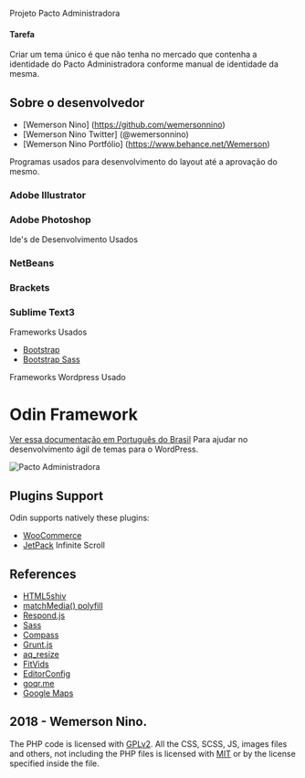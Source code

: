 Projeto Pacto Administradora

#### Tarefa ####
Criar um tema único é que não tenha no mercado que contenha a identidade do Pacto Administradora conforme manual de identidade da mesma.

## Sobre o desenvolvedor ##

* [Wemerson Nino] (https://github.com/wemersonnino)
* [Wemerson Nino Twitter] (@wemersonnino)
* [Wemerson Nino Portfólio] (https://www.behance.net/Wemerson)

Programas usados para desenvolvimento do layout até a aprovação do mesmo.

### Adobe Illustrator ###
### Adobe Photoshop ###

Ide's de Desenvolvimento Usados

### NetBeans ###
### Brackets ###
### Sublime Text3 ###


Frameworks Usados

* [Bootstrap](http://getbootstrap.com/)
* [Bootstrap Sass](https://github.com/twbs/bootstrap-sass)

Frameworks Wordpress Usado
# Odin Framework #

[Ver essa documentação em Português do Brasil](https://github.com/wpbrasil/odin/blob/master/docs/README-pt_BR.md)
Para ajudar no desenvolvimento ágil de temas para o WordPress.

![Pacto Administradora](https://drive.google.com/file/d/1ee3iDLkVPMiq6U-I2NxvLjmwIseSexmU/preview)

## Plugins Support ##

Odin supports natively these plugins:

* [WooCommerce](http://wordpress.org/extend/plugins/woocommerce/)
* [JetPack](http://wordpress.org/extend/plugins/jetpack/) Infinite Scroll

## References ##

* [HTML5shiv](https://github.com/aFarkas/html5shiv)
* [matchMedia() polyfill](https://github.com/paulirish/matchMedia.js/)
* [Respond.js](https://github.com/scottjehl/Respond)
* [Sass](http://sass-lang.com/)
* [Compass](http://compass-style.org/)
* [Grunt.js](http://gruntjs.com/)
* [aq_resize](https://github.com/sy4mil/Aqua-Resizer)
* [FitVids](https://github.com/davatron5000/FitVids.js)
* [EditorConfig](http://editorconfig.org/)
* [goqr.me](http://goqr.me/)
* [Google Maps](https://developers.google.com/maps/)



## 2018 - Wemerson Nino. ##

The PHP code is licensed with [GPLv2](http://www.gnu.org/licenses/gpl-2.0.txt).
All the CSS, SCSS, JS, images files and others, not including the PHP files is licensed with [MIT](http://opensource.org/licenses/MIT) or by the license specified inside the file.
